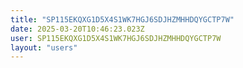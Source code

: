 ```yaml
---
title: "SP115EKQXG1D5X4S1WK7HGJ6SDJHZMHHDQYGCTP7W"
date: 2025-03-20T10:46:23.023Z
user: SP115EKQXG1D5X4S1WK7HGJ6SDJHZMHHDQYGCTP7W
layout: "users"
---
```

    